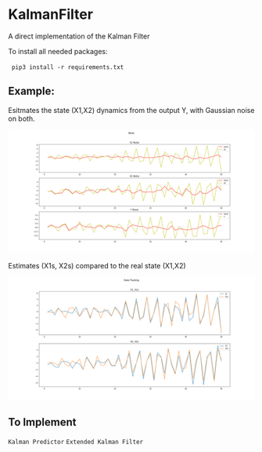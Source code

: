 # KalmanFilter
A direct implementation of the Kalman Filter

To install all needed packages:

 `  pip3 install -r requirements.txt ` 
 

## Example:
 
 Esitmates the state (X1,X2) dynamics from the output Y, with Gaussian noise on both.
 
 ![plot](https://github.com/0xbadc0ffe/KalmanFilter/blob/main/fig_1.png)
 
 Estimates (X1s, X2s) compared to the real state (X1,X2)
 
 ![plot](https://github.com/0xbadc0ffe/KalmanFilter/blob/main/fig_2.png)
 

## To Implement

`Kalman Predictor` `Extended Kalman Filter`
